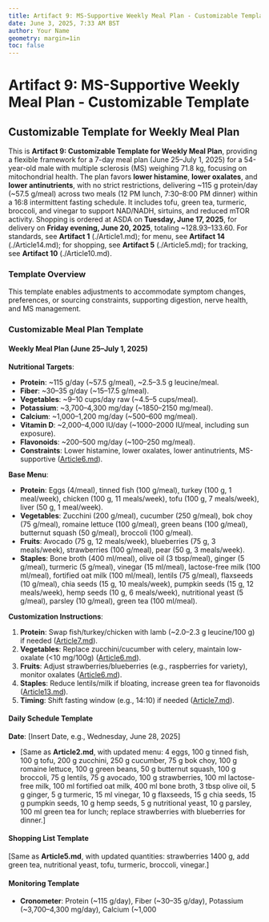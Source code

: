 ```yaml
---
title: Artifact 9: MS-Supportive Weekly Meal Plan - Customizable Template
date: June 3, 2025, 7:33 AM BST
author: Your Name
geometry: margin=1in
toc: false
---
```

# Artifact 9: MS-Supportive Weekly Meal Plan - Customizable Template

## Customizable Template for Weekly Meal Plan

This is **Artifact 9: Customizable Template for Weekly Meal Plan**, providing a flexible framework for a 7-day meal plan (June 25–July 1, 2025) for a 54-year-old male with multiple sclerosis (MS) weighing 71.8 kg, focusing on mitochondrial health. The plan favors **lower histamine**, **lower oxalates**, and **lower antinutrients**, with no strict restrictions, delivering ~115 g protein/day (~57.5 g/meal) across two meals (12 PM lunch, 7:30–8:00 PM dinner) within a 16:8 intermittent fasting schedule. It includes tofu, green tea, turmeric, broccoli, and vinegar to support NAD/NADH, sirtuins, and reduced mTOR activity. Shopping is ordered at ASDA on **Tuesday, June 17, 2025**, for delivery on **Friday evening, June 20, 2025**, totaling ~$128.93–$133.60. For standards, see **Artifact 1** (./Article1.md); for menu, see **Artifact 14** (./Article14.md); for shopping, see **Artifact 5** (./Article5.md); for tracking, see **Artifact 10** (./Article10.md).

### Template Overview

This template enables adjustments to accommodate symptom changes, preferences, or sourcing constraints, supporting digestion, nerve health, and MS management.

### Customizable Meal Plan Template

#### Weekly Meal Plan (June 25–July 1, 2025)

**Nutritional Targets**:
- **Protein**: ~115 g/day (~57.5 g/meal), ~2.5–3.5 g leucine/meal.
- **Fiber**: ~30–35 g/day (~15–17.5 g/meal).
- **Vegetables**: ~9–10 cups/day raw (~4.5–5 cups/meal).
- **Potassium**: ~3,700–4,300 mg/day (~1850–2150 mg/meal).
- **Calcium**: ~1,000–1,200 mg/day (~500–600 mg/meal).
- **Vitamin D**: ~2,000–4,000 IU/day (~1000–2000 IU/meal, including sun exposure).
- **Flavonoids**: ~200–500 mg/day (~100–250 mg/meal).
- **Constraints**: Lower histamine, lower oxalates, lower antinutrients, MS-supportive ([Article6.md](https://github.com/xAI/Artifact6.md)).

**Base Menu**:
- **Protein**: Eggs (4/meal), tinned fish (100 g/meal), turkey (100 g, 1 meal/week), chicken (100 g, 11 meals/week), tofu (100 g, 7 meals/week), liver (50 g, 1 meal/week).
- **Vegetables**: Zucchini (200 g/meal), cucumber (250 g/meal), bok choy (75 g/meal), romaine lettuce (100 g/meal), green beans (100 g/meal), butternut squash (50 g/meal), broccoli (100 g/meal).
- **Fruits**: Avocado (75 g, 12 meals/week), blueberries (75 g, 3 meals/week), strawberries (100 g/meal), pear (50 g, 3 meals/week).
- **Staples**: Bone broth (400 ml/meal), olive oil (3 tbsp/meal), ginger (5 g/meal), turmeric (5 g/meal), vinegar (15 ml/meal), lactose-free milk (100 ml/meal), fortified oat milk (100 ml/meal), lentils (75 g/meal), flaxseeds (10 g/meal), chia seeds (15 g, 10 meals/week), pumpkin seeds (15 g, 12 meals/week), hemp seeds (10 g, 6 meals/week), nutritional yeast (5 g/meal), parsley (10 g/meal), green tea (100 ml/meal).

**Customization Instructions**:
1. **Protein**: Swap fish/turkey/chicken with lamb (~2.0–2.3 g leucine/100 g) if needed ([Article7.md](https://github.com/xAI/Artifact7.md)).
2. **Vegetables**: Replace zucchini/cucumber with celery, maintain low-oxalate (<10 mg/100g) ([Article6.md](https://github.com/xAI/Artifact6.md)).
3. **Fruits**: Adjust strawberries/blueberries (e.g., raspberries for variety), monitor oxalates ([Article6.md](https://github.com/xAI/Artifact6.md)).
4. **Staples**: Reduce lentils/milk if bloating, increase green tea for flavonoids ([Article13.md](https://github.com/xAI/Artifact13.md)).
5. **Timing**: Shift fasting window (e.g., 14:10) if needed ([Article7.md](https://github.com/xAI/Artifact7.md)).

#### Daily Schedule Template

**Date**: [Insert Date, e.g., Wednesday, June 28, 2025]
- [Same as **Article2.md**, with updated menu: 4 eggs, 100 g tinned fish, 100 g tofu, 200 g zucchini, 250 g cucumber, 75 g bok choy, 100 g romaine lettuce, 100 g green beans, 50 g butternut squash, 100 g broccoli, 75 g lentils, 75 g avocado, 100 g strawberries, 100 ml lactose-free milk, 100 ml fortified oat milk, 400 ml bone broth, 3 tbsp olive oil, 5 g ginger, 5 g turmeric, 15 ml vinegar, 10 g flaxseeds, 15 g chia seeds, 15 g pumpkin seeds, 10 g hemp seeds, 5 g nutritional yeast, 10 g parsley, 100 ml green tea for lunch; replace strawberries with blueberries for dinner.]

#### Shopping List Template
[Same as **Article5.md**, with updated quantities: strawberries 1400 g, add green tea, nutritional yeast, tofu, turmeric, broccoli, vinegar.]

#### Monitoring Template
- **Cronometer**: Protein (~115 g/day), Fiber (~30–35 g/day), Potassium (~3,700–4,300 mg/day), Calcium (~1,000